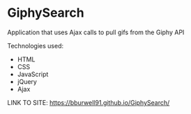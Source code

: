 # GiphySearch

Application that uses Ajax calls to pull gifs from the Giphy API

Technologies used:
- HTML
- CSS
- JavaScript
- jQuery
- Ajax

LINK TO SITE: https://bburwell91.github.io/GiphySearch/
